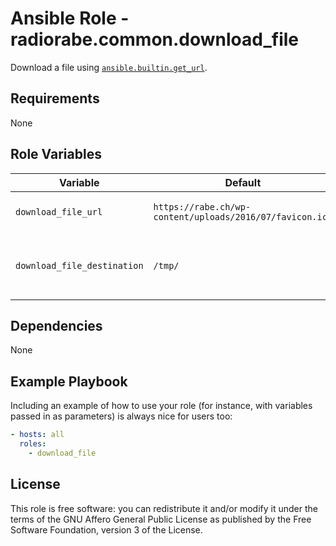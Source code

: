# Ansible Role - radiorabe.common.download_file

Download a file using [`ansible.builtin.get_url`](https://docs.ansible.com/ansible/latest/collections/ansible/builtin/get_url_module.html).

## Requirements

None

## Role Variables

| Variable | Default | Description |
| -------- | ------- | ----------- |
| `download_file_url` | `https://rabe.ch/wp-content/uploads/2016/07/favicon.ico` | URL of file to be downloaded. |
| `download_file_destination` | `/tmp/` | Downloaded file detination path on remote host. |

## Dependencies

None


## Example Playbook

Including an example of how to use your role (for instance, with variables passed in as parameters) is always nice for users too:

```yaml
- hosts: all
  roles:
    - download_file
```

## License

This role is free software: you can redistribute it and/or modify it under the terms of the GNU Affero General Public License as published by the Free Software Foundation, version 3 of the License.
